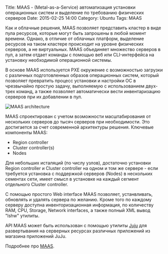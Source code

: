 Title: MAAS - (Metal-as-a-Service) автоматизация установки операционных систем и выделение по требованию физических серверов
Date: 2015-02-25 14:00
Category: Ubuntu 
Tags: MAAS

Как и облачные решения, MAAS позволяет представить кластер в виде пула ресурсов, которые могут быть запрошены в любой момент времени. Однако, в отличие от облачных платформ, выделение ресурсов на таком кластере происходит на уровне физических серверов, а не виртуальных. MAAS объединяет множество серверов в пул, а затем отдает команды с помощью веб или CLI-интерфейса на установку необходимой операционной системы.

В основе MAAS используется  PXE окружение с возможностью загрузки с различных подготовленных образов операционных систем,  который позволяет превратить процесс установки и настройки ОС в чрезвычайно простую задачу, выполняемую с использованием двух-трех команд, а также позволяет автоматически вести инвентаризацию серверов при их добавлении в пул.

![MAAS architecture](http://maas.ubuntu.com/docs1.5/_images/orientation_architecture-diagram.png)

MAAS спроектирован с учетом возможности масштабирования от нескольких серверов до тысяч серверов при необходимости.  Это достигается за счет современной архитектуры решения. Ключевые компоненты MAAS:

- Region controller
- Cluster controller(s)
- Nodes

Для небольших исталяций (по числу узлов), достаточно установки Region controller и Сluster controller на одном и том же сервере - если требуется установка с поддержкой серверов (Nodes) в нескольких сементах сети, имеет смысл в установке на каждый сегмент отдельного Cluster controller. 

С помощью простого Web interface MAAS позволяет, устанвливать, обновлять и удалять сервера по желанию. Кроме того по каждому серверу доступна инвенторизационная информация, по количеству RAM, CPU, Storage, Network interfaces, а также полный XML  вывод "lshw" утилиты. 

API MAAS может быть использован с помощью утилиты [Juju](http://juju.ubuntu.com/)  для развертывания на серверных ресурсах различных приложений из магазина приложений JuJu.

Подробнее про [MAAS](https://maas.ubuntu.com/).
